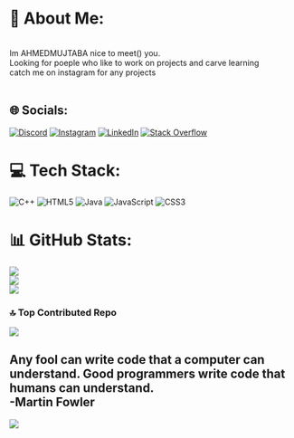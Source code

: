 # 💫 About Me:
<br>Im AHMEDMUJTABA nice to meet() you.<br>Looking for poeple who like to work on projects and carve learning<br>catch me on instagram for any projects<br><br>


## 🌐 Socials:
[![Discord](https://img.shields.io/badge/Discord-%237289DA.svg?logo=discord&logoColor=white)](https://discord.gg/https://discord.gg/rEwR937g3g) [![Instagram](https://img.shields.io/badge/Instagram-%23E4405F.svg?logo=Instagram&logoColor=white)](https://instagram.com/AhmedxMujtaba) [![LinkedIn](https://img.shields.io/badge/LinkedIn-%230077B5.svg?logo=linkedin&logoColor=white)](https://linkedin.com/in/ahmed-x-mujtaba) [![Stack Overflow](https://img.shields.io/badge/-Stackoverflow-FE7A16?logo=stack-overflow&logoColor=white)](https://stackoverflow.com/users/22987392) 

# 💻 Tech Stack:
![C++](https://img.shields.io/badge/c++-%2300599C.svg?style=flat&logo=c%2B%2B&logoColor=white) ![HTML5](https://img.shields.io/badge/html5-%23E34F26.svg?style=flat&logo=html5&logoColor=white) ![Java](https://img.shields.io/badge/java-%23ED8B00.svg?style=flat&logo=openjdk&logoColor=white) ![JavaScript](https://img.shields.io/badge/javascript-%23323330.svg?style=flat&logo=javascript&logoColor=%23F7DF1E) ![CSS3](https://img.shields.io/badge/css3-%231572B6.svg?style=flat&logo=css3&logoColor=white)
# 📊 GitHub Stats:
![](https://github-readme-stats.vercel.app/api?username=AhmedXMujtaba&theme=radical&hide_border=false&include_all_commits=true&count_private=false)<br/>
![](https://github-readme-streak-stats.herokuapp.com/?user=AhmedXMujtaba&theme=radical&hide_border=false)<br/>
![](https://github-readme-stats.vercel.app/api/top-langs/?username=AhmedXMujtaba&theme=radical&hide_border=false&include_all_commits=true&count_private=true&layout=compact)

### 🔝 Top Contributed Repo
![](https://github-contributor-stats.vercel.app/api?username=AhmedXMujtaba&limit=5&theme=radical&combine_all_yearly_contributions=true)

Any fool can write code that a computer can understand. Good programmers write code that humans can understand.</br>
-Martin Fowler
---

[![](https://visitcount.itsvg.in/api?id=AhmedXMujtaba&icon=3&color=5)](https://visitcount.itsvg.in)


<!-- Proudly created with GPRM ( https://gprm.itsvg.in ) -->
